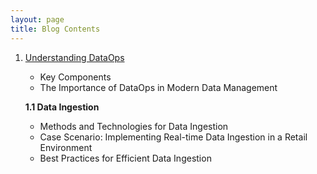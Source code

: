 ```yaml
---
layout: page
title: Blog Contents
---
```

1. [Understanding DataOps](https://sagars19.github.io/UDO_post_v1.html)
   - Key Components
   - The Importance of DataOps in Modern Data Management


   **1.1 Data Ingestion**
   - Methods and Technologies for Data Ingestion
   - Case Scenario: Implementing Real-time Data Ingestion in a Retail Environment
   - Best Practices for Efficient Data Ingestion

     


